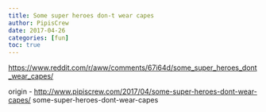 ```yaml
---
title: Some super heroes don-t wear capes
author: PipisCrew
date: 2017-04-26
categories: [fun]
toc: true
---
```


https://www.reddit.com/r/aww/comments/67i64d/some_super_heroes_dont_wear_capes/

origin - http://www.pipiscrew.com/2017/04/some-super-heroes-dont-wear-capes/ some-super-heroes-dont-wear-capes